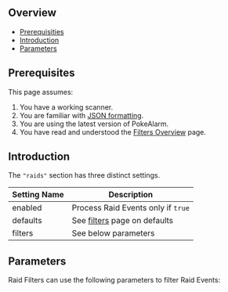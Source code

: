 ## Overview

* [Prerequisities](#prerequisites)
* [Introduction](#introduction)
* [Parameters](#parameters)

## Prerequisites
This page assumes:

1. You have a working scanner.
2. You are familiar with
[JSON formatting](https://www.w3schools.com/js/js_json_intro.asp).
3. You are using the latest version of PokeAlarm.
4. You have read and understood the [Filters Overview](filters_overview)
page.

## Introduction

The `"raids"` section has three distinct settings.

| Setting Name         | Description                                   |
| -------------------- |---------------------------------------------- |
| enabled              | Process Raid Events only if `true`         |
| defaults             | See [filters](fitlers#defaults) page on defaults|
| filters              | See below parameters                           |

## Parameters

Raid Filters can use the following parameters to filter Raid Events:
